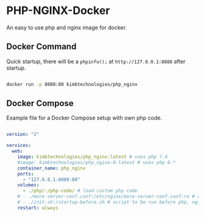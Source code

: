 # PHP-NGINX-Docker

An easy to use php and nginx image for docker.

## Docker Command

Quick startup, there will be a `phpinfo();` at `http://127.0.0.1:8080` after startup.

```bash

docker run -p 8080:80 kimbtechnologies/php_nginx

```

## Docker Compose

Example file for a Docker Compose setup with own php code.

```yaml

version: "2"

services:
  web:
    image: kimbtechnologies/php_nginx:latest # uses php 7.4
    #image: kimbtechnologies/php_nginx:8-latest # uses php 8.*
    container_name: php_nginx
    ports:
      - "127.0.0.1:8080:80"
    volumes:
      - ./php/:/php-code/ # load custom php code
	# - ./more-server-conf.conf:/etc/nginx/more-server-conf.conf:ro # add config options to the nginx conf (see file in repository for example)
	# - ./init.sh:/startup-before.sh # script to be run before php, nginx startup (e.g. for system updates, ..., runs as root)
    restart: always

```
